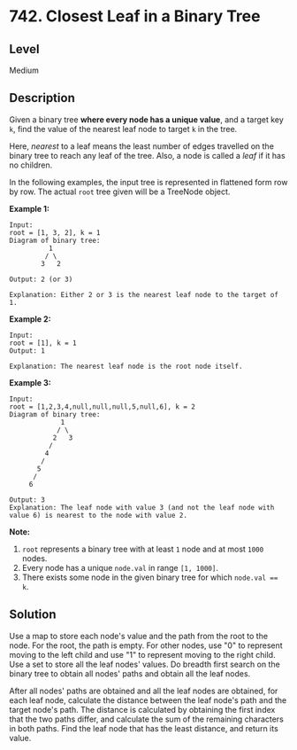 # 742. Closest Leaf in a Binary Tree
## Level
Medium

## Description
Given a binary tree **where every node has a unique value**, and a target key `k`, find the value of the nearest leaf node to target `k` in the tree.

Here, *nearest* to a leaf means the least number of edges travelled on the binary tree to reach any leaf of the tree. Also, a node is called a *leaf* if it has no children.

In the following examples, the input tree is represented in flattened form row by row. The actual `root` tree given will be a TreeNode object.

**Example 1:**
```
Input:
root = [1, 3, 2], k = 1
Diagram of binary tree:
          1
         / \
        3   2

Output: 2 (or 3)

Explanation: Either 2 or 3 is the nearest leaf node to the target of 1.
```
**Example 2:**
```
Input:
root = [1], k = 1
Output: 1

Explanation: The nearest leaf node is the root node itself.
```
**Example 3:**
```
Input:
root = [1,2,3,4,null,null,null,5,null,6], k = 2
Diagram of binary tree:
             1
            / \
           2   3
          /
         4
        /
       5
      /
     6

Output: 3
Explanation: The leaf node with value 3 (and not the leaf node with value 6) is nearest to the node with value 2.
```

**Note:**
1. `root` represents a binary tree with at least `1` node and at most `1000` nodes.
2. Every node has a unique `node.val` in range `[1, 1000]`.
3. There exists some node in the given binary tree for which `node.val == k`.

## Solution
Use a map to store each node's value and the path from the root to the node. For the root, the path is empty. For other nodes, use "0" to represent moving to the left child and use "1" to represent moving to the right child. Use a set to store all the leaf nodes' values. Do breadth first search on the binary tree to obtain all nodes' paths and obtain all the leaf nodes.

After all nodes' paths are obtained and all the leaf nodes are obtained, for each leaf node, calculate the distance between the leaf node's path and the target node's path. The distance is calculated by obtaining the first index that the two paths differ, and calculate the sum of the remaining characters in both paths. Find the leaf node that has the least distance, and return its value.
